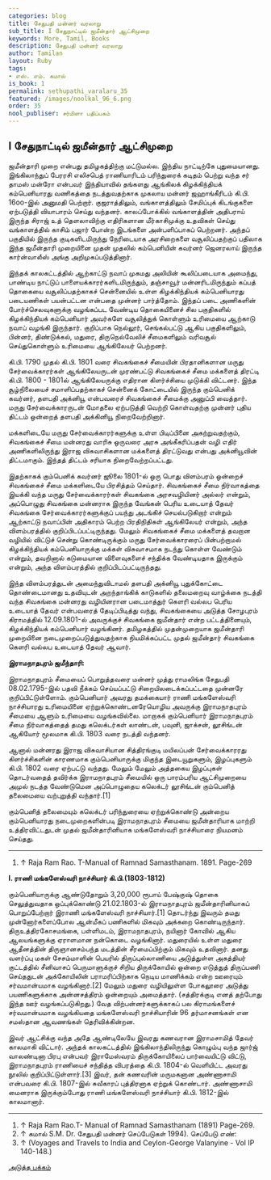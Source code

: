 ```yaml
---
categories: blog
title: சேதுபதி மன்னர் வரலாறு
sub_title: I சேதுநாட்டில் ஜமீன்தார் ஆட்சிமுறை
keywords: More, Tamil, Books
description: சேதுபதி மன்னர் வரலாறு
author: Tamilan
layout: Ruby
tags:
- எஸ். எம். கமால்
is_book: 1
permalink: sethupathi_varalaru_35
featured: /images/noolkal_96_6.png
order: 35
nool_publiser: சர்மிளா பதிப்பகம்
---
```



## I சேதுநாட்டில் ஜமீன்தார் ஆட்சிமுறை

ஜமீன்தாரி முறை என்பது தமிழகத்திற்கு மட்டுமல்ல. இந்திய நாட்டிற்கே புதுமையானது. இங்கிலாந்துப் பேரரசி எலிசபெத் ராணியாரிடம் பரிந்துரைக் கடிதம் பெற்று வந்த சர் தாமஸ் மன்ரோ என்பவர் இந்தியாவில் தங்களது ஆங்கிலக் கிழக்கிந்தியக் கம்பெனியாரது வணிகத்தை நடத்துவதற்காக முகலாய மன்னர் ஜஹாங்கீரிடம் கி.பி. 16oo-இல் அனுமதி பெற்றார். குஜராத்திலும், வங்காளத்திலும் சேமிப்புக் கிடங்குகளை ஏற்படுத்தி வியாபாரம் செய்து வந்தனர். காலப்போக்கில் வங்காளத்தின் அதிபராய் இருந்த சிராஜ் உத் தெளலாவிற்கு எதிரிகளான மீர்காசிமுக்கு உதவிகள் செய்து வங்காளத்தில் காசிம் பஜார் போன்ற இடங்களை அன்பளிப்பாகப் பெற்றனர். அந்தப் பகுதியில் இருந்த குடிகளிடமிருந்து நேரிடையாக அரசிறைகளை வசூலிப்பதற்குப் பதிலாக இந்த ஜமீன்தாரி முறையினை முதன் முதலில் கம்பெனியின் கவர்னர் ஜெனரலாய் இருந்த கார்ன்வாலீஸ் அங்கு அறிமுகப்படுத்தினார்.

இந்தக் காலகட்டத்தில் ஆற்காட்டு நவாப் முகமது அலியின் கூலிப்படையாக அமைந்து, பாண்டிய நாட்டுப் பாளையக்காரர்களிடமிருந்தும், தஞ்சாவூர் மன்னரிடமிருந்தும் கப்பத் தொகையை வசூலிப்பதற்காகச் சென்னையில் உள்ள கிழக்கிந்தியக் கம்பெனியாரது படையணிகள் பயன்பட்டன என்பதை முன்னர் பார்த்தோம். இந்தப் படை அணிகளின் போர்ச்செலவுகளுக்கு வழங்கப்பட வேண்டிய தொகையினைச் சில பகுதிகளில் கிழக்கிந்தியக் கம்பெனியார் அவர்களே வசூலித்துக் கொள்ளும் உரிமையை ஆற்காடு நவாப் வழங்கி இருந்தார். குறிப்பாக நெல்லூர், செங்கல்பட்டு ஆகிய பகுதிகளிலும், பின்னர், திண்டுக்கல், மதுரை, திருநெல்வேலிச் சீமைகளிலும் வரிவசூல் செய்துகொள்ளும் உரிமையை ஆங்கிலேயர் பெற்றனர்.

கி.பி. 1790 முதல் கி.பி. 1801 வரை சிவகங்கைச் சீமையின் பிரதானிகளான மருது சேர்வைக்காரர்கள் ஆங்கிலேயருடன் முரண்பட்டு சிவகங்கைச் சீமை மக்களைத் திரட்டி கி.பி. 1800 - 1801ல் ஆங்கிலேயருக்கு எதிரான கிளர்ச்சியை முடுக்கி விட்டனர். இந்த சூழ்நிலையைச் சமாளிப்பதற்காகச் சென்னைக் கோட்டையில் இருந்த கும்பெனிக் கவர்னர், தளபதி அக்னியூ என்பவரைச் சிவகங்கைச் சீமைக்கு அனுப்பி வைத்தார். மருது சேர்வைக்காரருடன் மோதலை ஏற்படுத்தி வெற்றி கொள்வதற்கு முன்னர் புதிய திட்டம் ஒன்றைத் தளபதி அக்கினியூ நிறைவேற்றினார்.

மக்களிடையே மருது சேர்வைக்காரர்களுக்கு உள்ள பிடிப்பினை அகற்றுவதற்கும், சிவகங்கைச் சீமை மன்னரது வாரிசு ஒருவரை அரசு அங்கீகரிப்பதன் வழி எதிர் அணிகளிலிருந்து இராஜ விசுவாசிகளான மக்களைத் திரட்டுவது என்பது அக்னியூவின் திட்டமாகும். இந்தத் திட்டம் சரியாக நிறைவேற்றப்பட்டது.

இதற்காகக் கும்பெனிக் கவர்னர் ஜூலை 1801-ல் ஒரு பொது விளம்பரம் ஒன்றைச் சிவகங்கைச் சீமை மக்களிடையே பிரசித்தம் செய்தார். சிவகங்கைச் சீமை நிர்வாகத்தை இயக்கி வந்த மருது சேர்வைக்காரர்கள் சிவகங்கை அரசவழியினர் அல்லர் என்றும், அப்பொழுது சிவகங்கை மன்னராக இருந்த வேங்கன் பெரிய உடையாத் தேவர் சிவகங்கை சேர்வைக்காரர்களுக்குப் பயந்து அடங்கிச் செயல்படுகிறார் என்றும் ஆற்காட்டு நவாப்பின் அதிகாரம் பெற்ற பிரதிநிதிகள் ஆங்கிலேயர் என்றும், அந்த விளம்பரத்தில் குறிப்பிடப்பட்டிருந்தது. மேலும் சிவகங்கைச் சீமை மக்களைத் தவறான வழியில் விட்டுச் சென்று கொண்டிருக்கும் மருது சேர்வைக்காரரைப் பின்பற்றாமல் கிழக்கிந்தியக் கம்பெனியாருக்கு மக்கள் விசுவாசமாக நடந்து கொள்ள வேண்டும் என்றும், தவறினால் கடுமையான விளைவுகளைச் சந்திக்க வேண்டியதாக இருக்கும் என்றும், அந்த விளம்பரத்தில் குறிப்பிடப்பட்டிருந்தது.

இந்த விளம்பரத்துடன் அமைந்துவிடாமல் தளபதி அக்னியூ புதுக்கோட்டை தொண்டைமானது உதவியுடன் அறந்தாங்கிக் காடுகளில் தலைமறைவு வாழ்க்கை நடத்தி வந்த சிவகங்கை மன்னரது வழியினரான படைமாத்துர் கெளரி வல்லப பெரிய உடையாத் தேவர் என்பவரைத் தேடிப்பிடித்து வந்து, சிவகங்கையை அடுத்த சோழபுரம் கிராமத்தில் 12.09.1801-ல் அவருக்குச் சிவகங்கை ஜமீன்தார் என்ற பட்டத்தினையும், கிழக்கிந்தியக் கம்பெனியார் வழங்கினர். தமிழகத்தில் முதன்முறையாக ஜமீன்தாரி முறையினை நடைமுறைப்படுத்துவதற்காக நியமிக்கப்பட்ட முதல் ஜமீன்தார் சிவகங்கை கெளரி வல்லப உடையாத் தேவர் ஆவார்.

**இராமநாதபுரம் ஜமீந்தாரி:**

இராமநாதபுரம் சீமையைப் பொறுத்தவரை மன்னர் முத்து ராமலிங்க சேதுபதி 08.02.1795-இல் பதவி நீக்கம் செய்யப்பட்டு சிறையிலடைக்கப்பட்டதை முன்னரே குறிப்பிட்டுள்ளோம். கும்பெனியார் அவரது தமக்கையார் ராணி மங்களேஸ்வரி நாச்சியாரது உரிமையினை ஏற்றுக்கொண்டனரேயொழிய அவருக்கு இராமநாதபுரம் சீமையை ஆளும் உரிமையை வழங்கவில்லை. மாறாகக் கும்பெனியார் இராமநாதபுரம் சீமை நிர்வாகத்தைத் தமது கலெக்டர்கள் லாண்டன், பவுனி, ஜாக்சன், லூசிங்டன் ஆகியோர் மூலமாக கி.பி. 1803 வரை நடத்தி வந்தனர்.

ஆனால் மன்னரது இராஜ விசுவாசியான சித்திரங்குடி மயிலப்பன் சேர்வைக்காரரது கிளர்ச்சிகளின் காரணமாக கும்பெனியாருக்கு மிகுந்த இடையூறுகளும், இழப்புகளும் கி.பி. 1802 வரை ஏற்பட்டு வந்தது. மேலும் மேலும் அத்தகைய இழப்புகள் தொடர்வதைத் தவிர்க்க இராமநாதபுரம் சீமையில் ஒரு பாரம்பரிய ஆட்சிமுறையை அமுல் நடத்த வேண்டுமென அப்பொழுதைய கலெக்டர் லூசிங்டன் கும்பெனித் தலைமையை வற்புறுத்தி வந்தார்.[1]

கும்பெனித் தலைமையும் கலெக்டர் பரிந்துரையை ஏற்றுக்கொண்டு அன்றைய கும்பெனியாரது நடைமுறைகளின்படி இராமநாதபுரம் சீமையை ஜமீன்தாரியாக மாற்றி உத்திரவிட்டதுடன் முதல் ஜமீன்தாரினியாக மங்களேஸ்வரி நாச்சியாரை நியமனம் செய்தது.

* * *

  1. ↑ Raja Ram Rao. T-Manual of Ramnad Samasthanam. 1891. Page-269

**I. ராணி மங்களேஸ்வரி நாச்சியார் கி.பி.(1803-1812)**

கும்பெனியாருக்கு ஆண்டுதோறும் 3,20,000 ரூபாய் பேஷ்குஷ் தொகை செலுத்துவதாக ஒப்புக்கொண்டு 21.02.1803-ல் இராமநாதபுரம் ஜமீன்தாரினியாகப் பொறுப்பேற்றார் இராணி மங்களேஸ்வரி நாச்சியார்.[1] தொடர்ந்து இவரும் தமது முன்னோர்களைப்போல ஆன்மீகப் பணிகளில் மிகவும் அக்கறை கொண்டிருந்தார். திருஉத்திரகோசமங்கை, பள்ளிமடம், இராமநாதபுரம், நயினார் கோவில் ஆகிய ஆலயங்களுக்கு ஏராளமான நன்கொடை வழங்கினார். மதுரையில் உள்ள மதுரை ஆதீனத்தின் திருஞானசம்பந்த மடத்தின் சீரமைப்பிற்கும் மிகவும் உதவினார். தனது வளர்ப்பு மகள் சேசம்மாளின் பெயரில் திருப்புல்லாணியை அடுத்துள்ள அகத்தியர் குட்டத்தில் சீனிவாசப் பெருமாளுக்குச் சிறிய திருக்கோயில் ஒன்றை எடுத்துத் திருப்பணி செய்ததுடன் அக்கோயிலின் பராமரிப்பிற்காக நெடிய மாணிக்கம் என்ற ஊரையும் சர்வமான்யமாக வழங்கினார்.[2] மேலும் மதுரை வழியிலுள்ள போகலூரை அடுத்து பயணிகளுக்காக அன்னசத்திரம் ஒன்றையும் அமைத்தார். (சத்திரக்குடி எனத் தற்போது இந்த ஊர் வழங்கப்படுகிறது.) வேத விற்பன்னர்களுக்காகப் பல கிராமங்களைச் சர்வமான்யமாக வழங்கியதை மங்களேஸ்வரி நாச்சியாரின் 96 தர்மாசனங்கள் என சமஸ்தான ஆவணங்கள் தெரிவிக்கின்றன.

இவர் ஆட்சிக்கு வந்த அதே ஆண்டிலேயே இவரது கணவரான இராமசாமித் தேவர் காலமாகி விட்டார். அந்தக் காலகட்டத்தில் இங்கிலாந்திலிருந்து கொழும்பு வந்த ஜார்ஜ் வாலண்டினா பிரபு என்பவர் இராமேஸ்வரம் திருக்கோயிலைப் பார்வையிட்டு விட்டு, இராமநாதபுரம் ராணியைச் சந்தித்த விபரத்தை கி.பி. 1804-ல் வெளியிட்ட அவரது நூலில் குறிப்பிட்டுள்ளார்.[3] இவர், தன் கணவரின் மருமகனான அண்ணாசாமி என்பவரை கி.பி. 1807-இல் சுவீகாரப் புத்திரனாக ஏற்றுக் கொண்டார். அண்ணாசாமி மைனராக இருக்கும்போது ராணி மங்களேஸ்வரி நாச்சியார் கி.பி. 1812-இல் காலமானார்.

* * *

  1. ↑ Raja Ram Rao.T- Manual of Ramnad Samasthanam (1891) Page-269.
  2. ↑ கமால் S.M. Dr. சேதுபதி மன்னர் செப்பேடுகள் 1994). செப்பேடு எண்:
  3. ↑ (Voyages and Travels to India and Ceylon-George Valanyine - Vol IP 140-148.)

[அடுத்த பக்கம்](sethupathi_varalaru_36)